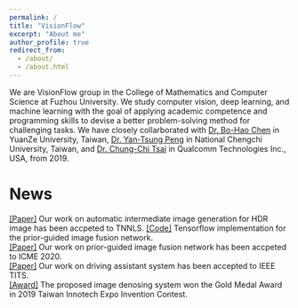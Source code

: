 ```yaml
---
permalink: /
title: "VisionFlow"
excerpt: "About me"
author_profile: true
redirect_from: 
  - /about/
  - /about.html
---
```


We are VisionFlow group in the College of Mathematics and Computer Science at Fuzhou University. We study computer vision, deep learning, and machine learning with the goal of applying academic competence and programming skills to devise a better problem-solving method for challenging tasks. We have closely collarborated with [Dr. Bo-Hao Chen](https://bigmms.github.io/) in YuanZe University, Taiwan, [Dr. Yan-Tsung Peng](https://www.cs.nccu.edu.tw/~ytpeng/) in National Chengchi University, Taiwan, and [Dr. Chung-Chi Tsai](https://github.com/chungchi) in  Qualcomm Technologies Inc., USA, from 2019. 

News
======
[[Paper]](http://lily001ying.github.io/files/ICME_2020_HDR.pdf) Our work on automatic intermediate image generation for HDR image has been accpeted to TNNLS.
[[Code]](https://github.com/bigmms/prior_guided_network_hdr) Tensorflow implementation for the prior-guided image fusion network.  
[[Paper]](http://lily001ying.github.io/files/ICME_2020_HDR.pdf) Our work on prior-guided image fusion network has been accpeted to ICME 2020.  
[[Paper]](https://ieeexplore.ieee.org/document/8915711) Our work on driving assistant system has been accepted to IEEE TITS.  
[[Award]](https://cloudcdn.taiwantradeshows.com.tw/2019/inst/download/2019-winner.pdf) The proposed image denosing system won the Gold Medal Award in 2019 Taiwan Innotech Expo Invention Contest.

